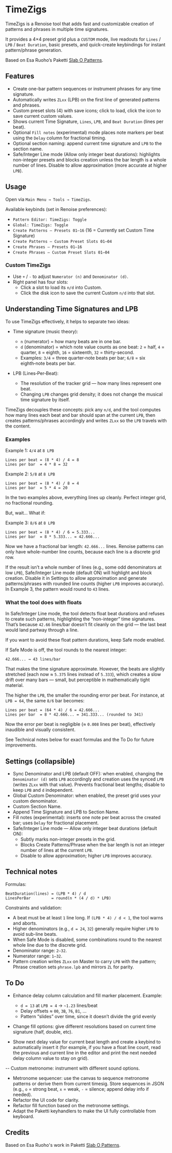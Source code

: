 # TimeZigs

TimeZigs is a Renoise tool that adds fast and customizable creation of patterns and phrases in multiple time signatures.

It provides a 4×4 preset grid plus a `CUSTOM` mode, live readouts for `Lines` / `LPB` / `Beat Duration`, basic presets, and quick-create keybindings for instant pattern/phrase generation.

Based on Esa Ruoho’s Paketti [Slab O Patterns](https://github.com/esaruoho/paketti/blob/master/PakettiSlabOPatterns.lua).

## Features

- Create one-bar pattern sequences or instrument phrases for any time signature.
- Automatically writes `ZLxx` (LPB) on the first line of generated patterns and phrases.
- Custom preset slots (4) with save icons; click to load, click the icon to save current custom values.
- Shows current Time Signature, `Lines`, `LPB`, and `Beat Duration` (lines per beat).
- Optional `Fill notes` (experimental) mode places note markers per beat using the `Delay` column for fractional timing.
- Optional section naming: append current time signature and `LPB` to the section name.
- Safe/Integer Line mode (Allow only integer beat durations): highlights non-integer presets and blocks creation unless the bar length is a whole number of lines. Disable to allow approximation (more accurate at higher `LPB`).

## Usage

Open via `Main Menu → Tools → TimeZigs`.

Available keybinds (set in Renoise preferences):
- `Pattern Editor: TimeZigs: Toggle`
- `Global: TimeZigs: Toggle`
- `Create Patterns – Presets 01–16` (16 = Currently set Custom Time Signature)
- `Create Patterns – Custom Preset Slots 01–04`
- `Create Phrases – Presets 01–16`
- `Create Phrases – Custom Preset Slots 01–04`

### Custom TimeZigs
- Use `+` / `-` to adjust `Numerator (n)` and `Denominator (d)`.
- Right panel has four slots:
  - Click a slot to load its `n/d` into Custom.
  - Click the disk icon to save the current Custom `n/d` into that slot.


## Understanding Time Signatures and LPB

To use TimeZigs effectively, it helps to separate two ideas:

- Time signature (music theory):
  - `n` (numerator) = how many beats are in one bar.
  - `d` (denominator) = which note value counts as one beat: `2` = half, `4` = quarter, `8` = eighth, `16` = sixteenth, `32` = thirty-second.
  - Examples: `3/4` = three quarter‑note beats per bar; `6/8` = six eighth‑note beats per bar.

- LPB (Lines‑Per‑Beat):
  - The resolution of the tracker grid — how many lines represent one beat.
  - Changing `LPB` changes grid density; it does not change the musical time signature by itself.

TimeZigs decouples these concepts: pick any `n/d`, and the tool computes how many lines each beat and bar should span at the current `LPB`, then creates patterns/phrases accordingly and writes `ZLxx` so the `LPB` travels with the content.

### Examples

Example 1: `4/4` at `8 LPB`

```
Lines per beat = (8 * 4) / 4 = 8
Lines per bar  = 4 * 8 = 32
```

Example 2: `5/8` at `8 LPB`

```
Lines per beat = (8 * 4) / 8 = 4
Lines per bar  = 5 * 4 = 20
```

In the two examples above, everything lines up cleanly. Perfect integer grid, no fractional rounding.

But, wait...
What if:

Example 3: `8/6` at `8 LPB`

```
Lines per beat = (8 * 4) / 6 = 5.333...
Lines per bar  = 8 * 5.333... = 42.666...
```

Now we have a fractional bar length: `42.666...` lines. Renoise patterns can only have whole-number line counts, because each line is a discrete grid row.

If the result isn’t a whole number of lines (e.g., some odd denominators at low `LPB`), Safe/Integer Line mode (default ON) will highlight and block creation. Disable it in Settings to allow approximation and generate patterns/phrases with rounded line counts (higher `LPB` improves accuracy). In Example 3, the pattern would round to `43` lines.


### What the tool does with floats

In Safe/Integer Line mode, the tool detects float beat durations and refuses to create such patterns, highlighting the “non-integer” time signatures. That’s because `42.66` lines/bar doesn’t fit cleanly on the grid — the last beat would land partway through a line.

If you want to avoid these float pattern durations, keep Safe mode enabled.

If Safe Mode is off, the tool rounds to the nearest integer:

```
42.666... → 43 lines/bar
```

That makes the time signature approximate. However, the beats are slightly stretched (each now ≈ `5.375` lines instead of `5.333`), which creates a slow drift over many bars — small, but perceptible in mathematically tight material.

The higher the `LPB`, the smaller the rounding error per beat. For instance, at `LPB = 64`, the same `8/6` bar becomes:

```
Lines per beat = (64 * 4) / 6 = 42.666...
Lines per bar  = 8 * 42.666... = 341.333... (rounded to 341)
```

Now the error per beat is negligible (≈ `0.008` lines per beat), effectively inaudible and visually consistent.

See Technical notes below for exact formulas and the To Do for future improvements.


## Settings (collapsible)
- Sync Denominator and LPB (default OFF): when enabled, changing the `Denominator (d)` sets `LPB` accordingly and creation uses the synced `LPB` (writes `ZLxx` with that value). Prevents fractional beat lengths; disable to keep `LPB` and `d` independent.
- Global Custom Denominator: when enabled, the preset grid uses your custom denominator.
- Custom Section Name.
- Append Time Signature and LPB to Section Name.
- Fill notes (experimental): inserts one note per beat across the created bar; uses `Delay` for fractional placement.
- Safe/Integer Line mode — Allow only integer beat durations (default ON):
  - Subtly marks non-integer presets in the grid.
  - Blocks Create Patterns/Phrase when the bar length is not an integer number of lines at the current `LPB`.
  - Disable to allow approximation; higher `LPB` improves accuracy.

## Technical notes

Formulas:

```
BeatDuration(lines) = (LPB * 4) / d
LinesPerBar         = round(n * (4 / d) * LPB)
```

Constraints and validation:
- A beat must be at least `1` line long. If `(LPB * 4) / d < 1`, the tool warns and aborts.
- Higher denominators (e.g., `d = 24`, `32`) generally require higher `LPB` to avoid sub-line beats.
- When Safe Mode is disabled, some combinations round to the nearest whole line due to the discrete grid.
- Denominator range: `2–32`.
- Numerator range: `1–32`.
- Pattern creation writes `ZLxx` on Master to carry `LPB` with the pattern; Phrase creation sets `phrase.lpb` and mirrors `ZL` for parity.

## To Do

- Enhance delay column calculation and fill marker placement. Example:
  - `d = 13` at `LPB = 4` → `~1.23` lines/beat
  - Delay offsets ≈ `00`, `3B`, `76`, `B1`, …
  - Pattern “slides” over time, since it doesn’t divide the grid evenly

- Change fill options: give different resolutions based on current time signature (half, double, etc).
- Show next delay value for current beat length and create a keybind to automatically insert it (for example, if you have a float line count, read the previous and current line in the editor and print the next needed delay column value to stay on grid).

-- Custom metronome: instrument with different sound options.

- Metronome sequencer: use the canvas to sequence metronome patterns or derive them from current timesig. Store sequences in JSON (e.g., `o` = strong beat, `x` = weak, `-` = silence; append delay info if needed).
- Refactor the UI code for clarity.
- Refactor fill function based on the metronome settings.
- Adapt the Paketti keyhandlers to make the UI fully controllable from keyboard.

## Credits

Based on Esa Ruoho's work in Paketti [Slab O Patterns](https://github.com/esaruoho/paketti/blob/master/PakettiSlabOPatterns.lua).
